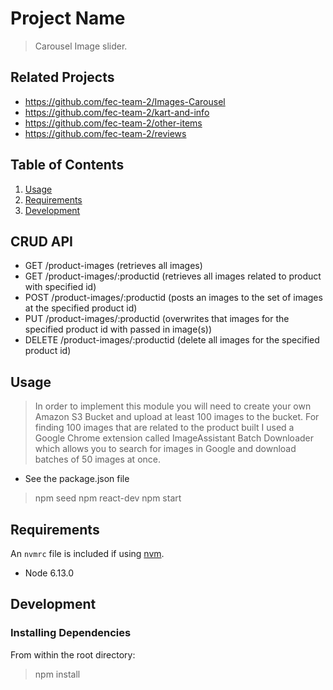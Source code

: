 # Project Name

> Carousel Image slider.

## Related Projects

  - https://github.com/fec-team-2/Images-Carousel
  - https://github.com/fec-team-2/kart-and-info
  - https://github.com/fec-team-2/other-items
  - https://github.com/fec-team-2/reviews

## Table of Contents

1. [Usage](#Usage)
2. [Requirements](#requirements)
3. [Development](#development)

## CRUD API
- GET /product-images (retrieves all images)
- GET /product-images/:productid (retrieves all images related to product with specified id)
- POST /product-images/:productid (posts an images to the set of images at the specified product id)
- PUT /product-images/:productid (overwrites that images for the specified product id with passed in image(s))
- DELETE /product-images/:productid (delete all images for the specified product id)

## Usage

> In order to implement this module you will need to create your own Amazon S3 Bucket and upload at least 100 images to the bucket.
For finding 100 images that are related to the product built I used a Google Chrome extension called ImageAssistant Batch Downloader which allows you to search for images in Google and download batches of 50 images at once.

- See the package.json file
> npm seed
> npm react-dev
> npm start


## Requirements

An `nvmrc` file is included if using [nvm](https://github.com/creationix/nvm).

- Node 6.13.0

## Development

### Installing Dependencies
From within the root directory:
> npm install


